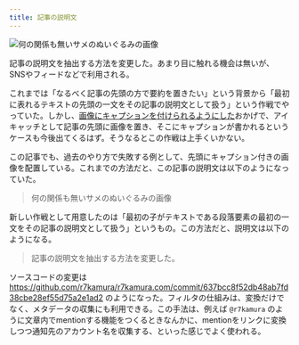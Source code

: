 ```yaml
---
title: 記事の説明文
---
```


![](https://i.imgur.com/mrPlSnfh.jpg "何の関係も無いサメのぬいぐるみの画像")

記事の説明文を抽出する方法を変更した。あまり目に触れる機会は無いが、SNSやフィードなどで利用される。

これまでは「なるべく記事の先頭の方で要約を置きたい」という背景から「最初に表れるテキストの先頭の一文をその記事の説明文として扱う」という作戦でやっていた。しかし、[画像にキャプションを付けられるようにした](/articles/2020-09-22-markdown-caption)おかげで、アイキャッチとして記事の先頭に画像を置き、そこにキャプションが書かれるというケースも今後出てくるはず。そうなるとこの作戦は上手くいかない。

この記事でも、過去のやり方で失敗する例として、先頭にキャプション付きの画像を配置している。これまでの方法だと、この記事の説明文は以下のようになっていた。

> 何の関係も無いサメのぬいぐるみの画像

新しい作戦として用意したのは「最初の子がテキストである段落要素の最初の一文をその記事の説明文として扱う」というもの。この方法だと、説明文は以下のようになる。

> 記事の説明文を抽出する方法を変更した。

ソースコードの変更は <https://github.com/r7kamura/r7kamura.com/commit/637bcc8f52db48ab7fd38cbe28ef55d75a2e1ad2> のようになった。フィルタの仕組みは、変換だけでなく、メタデータの収集にも利用できる。この手法は、例えば `@r7kamura` のように文章内でmentionする機能をつくるときなんかに、mentionをリンクに変換しつつ通知先のアカウント名を収集する、といった感じでよく使われる。
